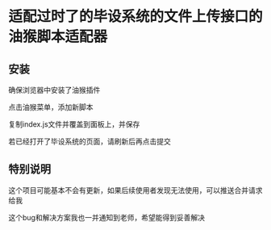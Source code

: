 # 适配过时了的毕设系统的文件上传接口的油猴脚本适配器

## 安装

确保浏览器中安装了油猴插件

点击油猴菜单，添加新脚本

复制index.js文件并覆盖到面板上，并保存

若已经打开了毕设系统的页面，请刷新后再点击提交

## 特别说明

这个项目可能基本不会有更新，如果后续使用者发现无法使用，可以推送合并请求给我

这个bug和解决方案我也一并通知到老师，希望能得到妥善解决

